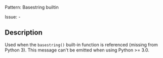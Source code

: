 Pattern: Basestring builtin

Issue: -

## Description

Used when the `basestring()` built-in function is referenced (missing from Python 3). This message can't be emitted when using Python >= 3.0.